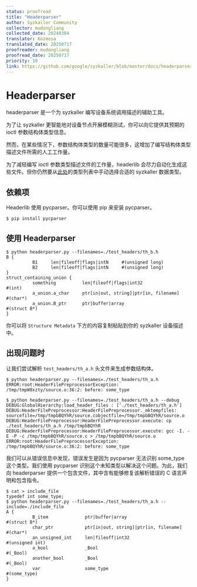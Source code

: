```yaml
---
status: proofread
title: "Headerparser"
author: Syzkaller Community
collector: mudongliang
collected_date: 20240304
translator: Kozmosa
translated_date: 20250717
proofreader: mudongliang
proofread_date: 20250717
priority: 10
link: https://github.com/google/syzkaller/blob/master/docs/headerparser_usage.md
---
```


# Headerparser

headerparser 是一个为 syzkaller 编写设备系统调用描述的辅助工具。

为了让 syzkaller 更智能地对设备节点开展模糊测试，你可以向它提供其预期的 ioctl 参数结构体类型信息。

然而，在某些情况下，参数结构体类型的数量可能很多，这增加了编写结构体类型描述文件所需的人工工作量。

为了减轻编写 ioctl 参数类型描述文件的工作量，headerlib 会尽力自动化生成这些文件。但你仍然要从[此处](/docs/syscall_descriptions_syntax.md)的类型列表中手动选择合适的 syzkaller 数据类型。

## 依赖项

Headerlib 使用 pycparser。你可以使用 pip 来安装 pycparser。

```shell
$ pip install pycparser
```

## 使用 Headerparser

```shell
$ python headerparser.py --filenames=./test_headers/th_b.h
B {
          B1     len|fileoff|flags|intN     #(unsigned long)
          B2     len|fileoff|flags|intN     #(unsigned long)
}
struct_containing_union {
          something          len|fileoff|flags|int32                   #(int)
          a_union.a_char     ptr[in|out, string]|ptr[in, filename]     #(char*)
          a_union.B_ptr      ptr|buffer|array                          #(struct B*)
}
```

你可以将 `Structure Metadata` 下方的内容复制粘贴到你的 syzkaller 设备描述中。

## 出现问题时

让我们尝试解析 `test_headers/th_a.h` 头文件来生成参数结构体。

```shell
$ python headerparser.py --filenames=./test_headers/th_a.h
ERROR:root:HeaderFilePreprocessorException: /tmp/tmpW8xzty/source.o:36:2: before: some_type

$ python headerparser.py --filenames=./test_headers/th_a.h --debug
DEBUG:GlobalHierarchy:load_header_files : ['./test_headers/th_a.h']
DEBUG:HeaderFilePreprocessor:HeaderFilePreprocessor._mktempfiles: sourcefile=/tmp/tmpbBQYhR/source.cobjectfile=/tmp/tmpbBQYhR/source.o
DEBUG:HeaderFilePreprocessor:HeaderFilePreprocessor.execute: cp ./test_headers/th_a.h /tmp/tmpbBQYhR
DEBUG:HeaderFilePreprocessor:HeaderFilePreprocessor.execute: gcc -I. -E -P -c /tmp/tmpbBQYhR/source.c > /tmp/tmpbBQYhR/source.o
ERROR:root:HeaderFilePreprocessorException: /tmp/tmpbBQYhR/source.o:36:2: before: some_type
```

我们可以从错误信息中发现，错误发生是因为 pycparser 无法识别 some_type 这个类型。我们使用 pycparser 识别这个未知类型以解决这个问题。为此，我们向 headerparser 提供一个包含文件，其中含有能够修复该解析错误的 C 语言声明和包含指令。

```shell
$ cat > include_file
typedef int some_type;
$ python headerparser.py --filenames=./test_headers/th_a.h --include=./include_file
A {
          B_item              ptr|buffer|array                          #(struct B*)
          char_ptr            ptr[in|out, string]|ptr[in, filename]     #(char*)
          an_unsigned_int     len|fileoff|int32                         #(unsigned int)
          a_bool              _Bool                                     #(_Bool)
          another_bool        _Bool                                     #(_Bool)
          var                 some_type                                 #(some_type)
}
```
